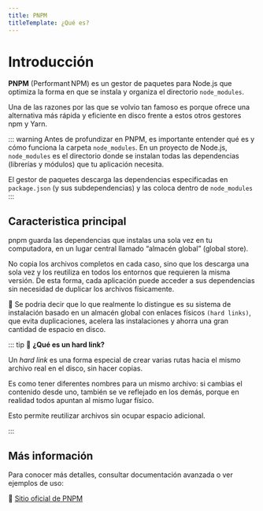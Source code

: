 ```yaml
---
title: PNPM
titleTemplate: ¿Qué es?
---
```


# Introducción

**PNPM** (Performant NPM) es un gestor de paquetes para Node.js que optimiza la forma en que se instala y organiza el directorio `node_modules`.

Una de las razones por las que se volvio tan famoso es porque ofrece una alternativa más rápida y eficiente en disco frente a estos otros gestores npm y Yarn.

::: warning
Antes de profundizar en PNPM, es importante entender qué es y cómo funciona la carpeta `node_modules`.
En un proyecto de Node.js, `node_modules` es el directorio donde se instalan todas las dependencias (librerías y módulos) que tu aplicación necesita.

El gestor de paquetes descarga las dependencias especificadas en `package.json` (y sus subdependencias) y las coloca dentro de `node_modules`
:::

## Caracteristica principal

pnpm guarda las dependencias que instalas una sola vez en tu computadora, en un lugar central llamado “almacén global” (global store).

No copia los archivos completos en cada caso, sino que los descarga una sola vez y los reutiliza en todos los entornos que requieren la misma versión. De esta forma, cada aplicación puede acceder a sus dependencias sin necesidad de duplicar los archivos físicamente.

🧠 Se podria decir que lo que realmente lo distingue es su sistema de instalación
basado en un almacén global con enlaces físicos `(hard links)`, que evita duplicaciones, acelera las instalaciones y ahorra una
gran cantidad de espacio en disco.

::: tip
🔗 **¿Qué es un hard link?**

Un _hard link_ es una forma especial de crear varias rutas hacia el mismo archivo real en el disco, sin hacer copias.

Es como tener diferentes nombres para un mismo archivo: si cambias el contenido desde uno, también se ve reflejado en los demás, porque en realidad todos apuntan al mismo lugar físico.

Esto permite reutilizar archivos sin ocupar espacio adicional.

:::

## Más información

Para conocer más detalles, consultar documentación avanzada o ver ejemplos de uso:

🔗 [Sitio oficial de PNPM](https://pnpm.io/es/)
